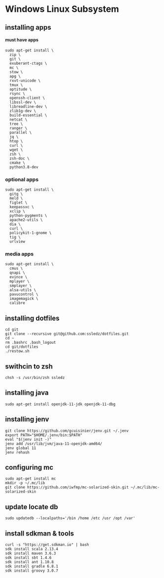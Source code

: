 Windows Linux Subsystem
=======================

## installing apps

#### must have apps
```
sudo apt-get install \
  zip \
  git \
  exuberant-ctags \
  mc \
  stow \
  apg \
  rxvt-unicode \
  tmux \
  aptitude \
  rsync \
  openssh-client \
  libssl-dev \
  libreadline-dev \
  zlib1g-dev \
  build-essential \
  netcat \
  tree \
  ranger \
  parallel \
  jq \
  htop \
  curl \
  wget \
  zsh \
  zsh-doc \
  cmake \
  python3.8-dev
```

### optional apps
```
sudo apt-get install \ 
  gitg \
  meld \
  figlet \
  keepassxc \
  xclip \
  python-pygments \
  apache2-utils \
  dia \
  curl \
  policykit-1-gnome \
  tig \
  urlview 

```

### media apps
```
sudo apt-get install \
  cmus \
  qnapi \
  evince \
  mplayer \
  smplayer \
  alsa-utils \
  pavucontrol \
  imagemagick \
  calibre
```

## installing dotfiles
```
cd git
git clone --recursive git@github.com:ssledz/dotfiles.git
cd ~
rm .bashrc .bash_logout
cd git/dotfiles
./restow.sh
```

## swithcin to zsh
```
chsh -s /usr/bin/zsh ssledz
```

## installing java
```
sudo apt-get install openjdk-11-jdk openjdk-11-dbg
```

## installing jenv
```
git clone https://github.com/gcuisinier/jenv.git ~/.jenv
export PATH="$HOME/.jenv/bin:$PATH"
eval "$(jenv init -)"
jenv add /usr/lib/jvm/java-11-openjdk-amd64/
jenv global 11
jenv rehash
```

## configuring mc
```
sudo apt-get install mc
mkdir -p ~/.mc/lib
git clone https://github.com/iwfmp/mc-solarized-skin.git ~/.mc/lib/mc-solarized-skin
```

## update locate db
```
sudo updatedb --localpaths='/bin /home /etc /usr /opt /var'
```

## install sdkman & tools
```
curl -s "https://get.sdkman.io" | bash
sdk install scala 2.13.4
sdk install maven 3.6.3
sdk install sbt 1.4.6
sdk install ant 1.10.8
sdk install gradle 6.8.1
sdk install groovy 3.0.7
```
